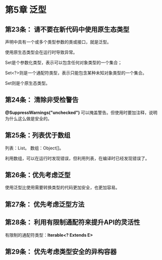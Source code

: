 # 第5章 泛型

## 第23条： 请不要在新代码中使用原生态类型

声明中具有一个或多个类型参数的类或接口，就是泛型。

使用原生态类型会在运行时导致异常。

Set<Object>是个参数化类型，表示可以包含任何对象类型的一个集合；

Set<?>则是一个通配符类型，表示只能包含某种未知对象类型的一个集合。

Set则是个原生态类型。

## 第24条： 清除非受检警告

**@SuppressWarnings("unchecked")**
可以掩盖警告。但使用时要加注释，说明为什么这么做是安全的。

## 第25条：列表优于数组

列表：List<Object>。 数组：Object[]。

利用数组，可以在运行时发现错误，但利用列表，在编译时已经发现错误了。

## 第26条：优先考虑泛型

使用泛型比使用需要转换类型的代码更加安全，也更加容易。

## 第27条： 优先考虑泛型方法

## 第28条： 利用有限制通配符来提升API的灵活性

有限制的通配符类型：**Iterable<? Extends E>**

## 第29条： 优先考虑类型安全的异构容器

